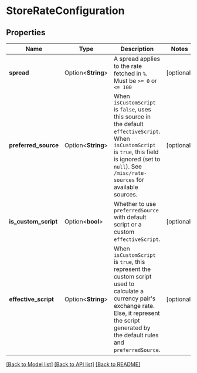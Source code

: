 # StoreRateConfiguration

## Properties

Name | Type | Description | Notes
------------ | ------------- | ------------- | -------------
**spread** | Option<**String**> | A spread applies to the rate fetched in `%`. Must be `>= 0` or `<= 100` | [optional]
**preferred_source** | Option<**String**> | When `isCustomScript` is `false`, uses this source in the default `effectiveScript`. When `isCustomScript` is `true`, this field is ignored (set to `null`). See `/misc/rate-sources` for available sources. | [optional]
**is_custom_script** | Option<**bool**> | Whether to use `preferredSource` with default script or a custom `effectiveScript`. | [optional]
**effective_script** | Option<**String**> | When `isCustomScript` is `true`, this represent the custom script used to calculate a currency pair's exchange rate. Else, it represent the script generated by the default rules and `preferredSource`. | [optional]

[[Back to Model list]](../README.md#documentation-for-models) [[Back to API list]](../README.md#documentation-for-api-endpoints) [[Back to README]](../README.md)


